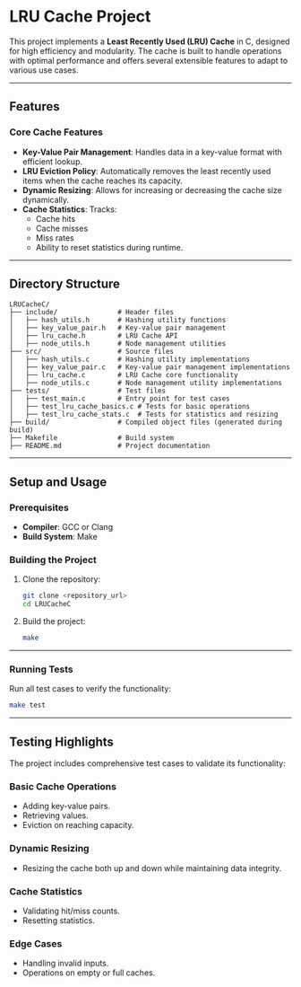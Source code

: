 # LRU Cache Project

This project implements a **Least Recently Used (LRU) Cache** in C, designed for high efficiency and modularity. The cache is built to handle operations with optimal performance and offers several extensible features to adapt to various use cases.

---

## Features

### Core Cache Features
- **Key-Value Pair Management**: Handles data in a key-value format with efficient lookup.
- **LRU Eviction Policy**: Automatically removes the least recently used items when the cache reaches its capacity.
- **Dynamic Resizing**: Allows for increasing or decreasing the cache size dynamically.
- **Cache Statistics**: Tracks:
  - Cache hits
  - Cache misses
  - Miss rates
  - Ability to reset statistics during runtime.

---

## Directory Structure

```plaintext
LRUCacheC/
├── include/               # Header files
│   ├── hash_utils.h       # Hashing utility functions
│   ├── key_value_pair.h   # Key-value pair management
│   ├── lru_cache.h        # LRU Cache API
│   ├── node_utils.h       # Node management utilities
├── src/                   # Source files
│   ├── hash_utils.c       # Hashing utility implementations
│   ├── key_value_pair.c   # Key-value pair management implementations
│   ├── lru_cache.c        # LRU Cache core functionality
│   ├── node_utils.c       # Node management utility implementations
├── tests/                 # Test files
│   ├── test_main.c        # Entry point for test cases
│   ├── test_lru_cache_basics.c # Tests for basic operations
│   ├── test_lru_cache_stats.c  # Tests for statistics and resizing
├── build/                 # Compiled object files (generated during build)
├── Makefile               # Build system
├── README.md              # Project documentation
```

---

## Setup and Usage

### Prerequisites
- **Compiler**: GCC or Clang
- **Build System**: Make

### Building the Project
1. Clone the repository:
    ```bash
    git clone <repository_url>
    cd LRUCacheC
    ```
2. Build the project:
    ```bash
    make
    ```

---

### Running Tests
Run all test cases to verify the functionality:
```bash
make test
```

---

## Testing Highlights

The project includes comprehensive test cases to validate its functionality:

### Basic Cache Operations
- Adding key-value pairs.
- Retrieving values.
- Eviction on reaching capacity.

### Dynamic Resizing
- Resizing the cache both up and down while maintaining data integrity.

### Cache Statistics
- Validating hit/miss counts.
- Resetting statistics.

### Edge Cases
- Handling invalid inputs.
- Operations on empty or full caches.